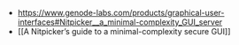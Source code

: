 - https://www.genode-labs.com/products/graphical-user-interfaces#Nitpicker__a_minimal-complexity_GUI_server
- [[A Nitpicker’s guide to a minimal-complexity secure GUI]]
